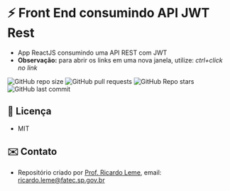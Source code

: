 # :zap: Front End consumindo API JWT Rest

* App ReactJS consumindo uma API REST com JWT
* **Observação:** para abrir os links em uma nova janela, utilize: _ctrl+click no link_

![GitHub repo size](https://img.shields.io/github/repo-size/ricardoleme/expo-crypto?style=plastic)
![GitHub pull requests](https://img.shields.io/github/issues-pr/ricardoleme/expo-crypto?style=plastic)
![GitHub Repo stars](https://img.shields.io/github/stars/ricardoleme/expo-crypto?style=plastic)
![GitHub last commit](https://img.shields.io/github/last-commit/ricardoleme/expo-crypto?style=plastic)


## :file_folder: Licença

* MIT

## :envelope: Contato

* Repositório criado por [Prof. Ricardo Leme](https://github.com/fatecitu), email: ricardo.leme@fatec.sp.gov.br
